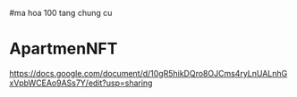  #ma hoa 100 tang chung cu
# ApartmenNFT

https://docs.google.com/document/d/10gR5hikDQro8OJCms4ryLnUALnhGxVpbWCEAo9ASs7Y/edit?usp=sharing